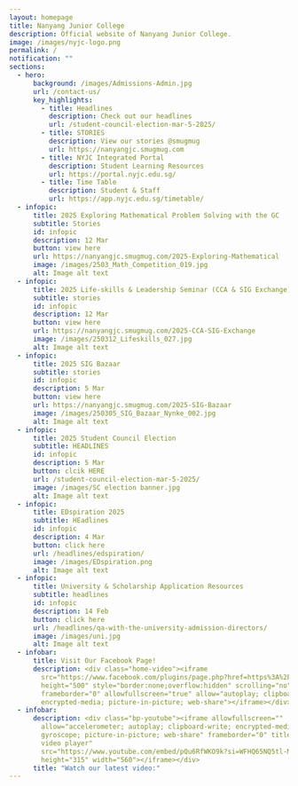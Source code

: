 ```yaml
---
layout: homepage
title: Nanyang Junior College
description: Official website of Nanyang Junior College.
image: /images/nyjc-logo.png
permalink: /
notification: ""
sections:
  - hero:
      background: /images/Admissions-Admin.jpg
      url: /contact-us/
      key_highlights:
        - title: Headlines
          description: Check out our headlines
          url: /student-council-election-mar-5-2025/
        - title: STORIES
          description: View our stories @smugmug
          url: https://nanyangjc.smugmug.com
        - title: NYJC Integrated Portal
          description: Student Learning Resources
          url: https://portal.nyjc.edu.sg/
        - title: Time Table
          description: Student & Staff
          url: https://app.nyjc.edu.sg/timetable/
  - infopic:
      title: 2025 Exploring Mathematical Problem Solving with the GC
      subtitle: Stories
      id: infopic
      description: 12 Mar
      button: view here
      url: https://nanyangjc.smugmug.com/2025-Exploring-Mathematical
      image: /images/2503_Math_Competition_019.jpg
      alt: Image alt text
  - infopic:
      title: 2025 Life-skills & Leadership Seminar (CCA & SIG Exchange)
      subtitle: stories
      id: infopic
      description: 12 Mar
      button: view here
      url: https://nanyangjc.smugmug.com/2025-CCA-SIG-Exchange
      image: /images/250312_Lifeskills_027.jpg
      alt: Image alt text
  - infopic:
      title: 2025 SIG Bazaar
      subtitle: stories
      id: infopic
      description: 5 Mar
      button: view here
      url: https://nanyangjc.smugmug.com/2025-SIG-Bazaar
      image: /images/250305_SIG_Bazaar_Nynke_002.jpg
      alt: Image alt text
  - infopic:
      title: 2025 Student Council Election
      subtitle: HEADLINES
      id: infopic
      description: 5 Mar
      button: clcik HERE
      url: /student-council-election-mar-5-2025/
      image: /images/SC election banner.jpg
      alt: Image alt text
  - infopic:
      title: EDspiration 2025
      subtitle: HEadlines
      id: infopic
      description: 4 Mar
      button: click here
      url: /headlines/edspiration/
      image: /images/EDspiration.png
      alt: Image alt text
  - infopic:
      title: University & Scholarship Application Resources
      subtitle: headlines
      id: infopic
      description: 14 Feb
      button: click here
      url: /headlines/qa-with-the-university-admission-directors/
      image: /images/uni.jpg
      alt: Image alt text
  - infobar:
      title: Visit Our Facebook Page!
      description: <div class="home-video"><iframe
        src="https://www.facebook.com/plugins/page.php?href=https%3A%2F%2Fwww.facebook.com%2FNanyangjc%2F&tabs=timeline&width=340&height=500&small_header=false&adapt_container_width=true&hide_cover=false&show_facepile=true&appId"
        height="500" style="border:none;overflow:hidden" scrolling="no"
        frameborder="0" allowfullscreen="true" allow="autoplay; clipboard-write;
        encrypted-media; picture-in-picture; web-share"></iframe></div>
  - infobar:
      description: <div class="bp-youtube"><iframe allowfullscreen=""
        allow="accelerometer; autoplay; clipboard-write; encrypted-media;
        gyroscope; picture-in-picture; web-share" frameborder="0" title="YouTube
        video player"
        src="https://www.youtube.com/embed/pQu6RfWKO9k?si=WFHQ65NQ5tl-M84f"
        height="315" width="560"></iframe></div>
      title: "Watch our latest video:"
---
```

